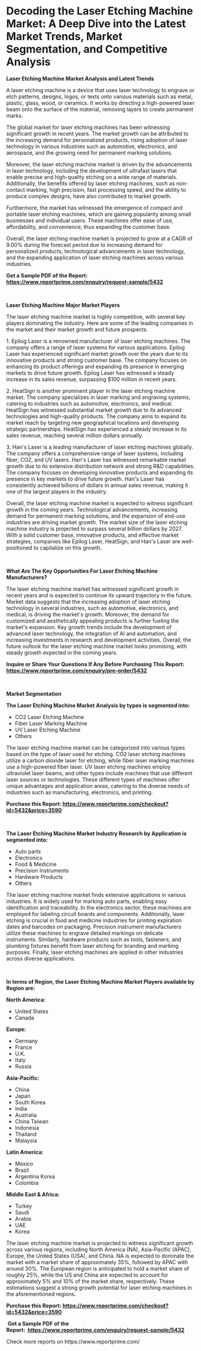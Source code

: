 <p><h1>Decoding the Laser Etching Machine Market: A Deep Dive into the Latest Market Trends, Market Segmentation, and Competitive Analysis</h1></p><p><strong>Laser Etching Machine Market Analysis and Latest Trends</strong></p>
<p><p>A laser etching machine is a device that uses laser technology to engrave or etch patterns, designs, logos, or texts onto various materials such as metal, plastic, glass, wood, or ceramics. It works by directing a high-powered laser beam onto the surface of the material, removing layers to create permanent marks.</p><p>The global market for laser etching machines has been witnessing significant growth in recent years. The market growth can be attributed to the increasing demand for personalized products, rising adoption of laser technology in various industries such as automotive, electronics, and aerospace, and the growing need for permanent marking solutions.</p><p>Moreover, the laser etching machine market is driven by the advancements in laser technology, including the development of ultrafast lasers that enable precise and high-quality etching on a wide range of materials. Additionally, the benefits offered by laser etching machines, such as non-contact marking, high precision, fast processing speed, and the ability to produce complex designs, have also contributed to market growth.</p><p>Furthermore, the market has witnessed the emergence of compact and portable laser etching machines, which are gaining popularity among small businesses and individual users. These machines offer ease of use, affordability, and convenience, thus expanding the customer base.</p><p>Overall, the laser etching machine market is projected to grow at a CAGR of 9.00% during the forecast period due to increasing demand for personalized products, technological advancements in laser technology, and the expanding application of laser etching machines across various industries.</p></p>
<p><strong>Get a Sample PDF of the Report:&nbsp; <a href="https://www.reportprime.com/enquiry/request-sample/5432">https://www.reportprime.com/enquiry/request-sample/5432</a></strong></p>
<p>&nbsp;</p>
<p><strong>Laser Etching Machine Major Market Players</strong></p>
<p><p>The laser etching machine market is highly competitive, with several key players dominating the industry. Here are some of the leading companies in the market and their market growth and future prospects.</p><p>1. Epilog Laser is a renowned manufacturer of laser etching machines. The company offers a range of laser systems for various applications. Epilog Laser has experienced significant market growth over the years due to its innovative products and strong customer base. The company focuses on enhancing its product offerings and expanding its presence in emerging markets to drive future growth. Epilog Laser has witnessed a steady increase in its sales revenue, surpassing $100 million in recent years.</p><p>2. HeatSign is another prominent player in the laser etching machine market. The company specializes in laser marking and engraving systems, catering to industries such as automotive, electronics, and medical. HeatSign has witnessed substantial market growth due to its advanced technologies and high-quality products. The company aims to expand its market reach by targeting new geographical locations and developing strategic partnerships. HeatSign has experienced a steady increase in its sales revenue, reaching several million dollars annually.</p><p>3. Han's Laser is a leading manufacturer of laser etching machines globally. The company offers a comprehensive range of laser systems, including fiber, CO2, and UV lasers. Han's Laser has witnessed remarkable market growth due to its extensive distribution network and strong R&D capabilities. The company focuses on developing innovative products and expanding its presence in key markets to drive future growth. Han's Laser has consistently achieved billions of dollars in annual sales revenue, making it one of the largest players in the industry.</p><p>Overall, the laser etching machine market is expected to witness significant growth in the coming years. Technological advancements, increasing demand for permanent marking solutions, and the expansion of end-use industries are driving market growth. The market size of the laser etching machine industry is projected to surpass several billion dollars by 2027. With a solid customer base, innovative products, and effective market strategies, companies like Epilog Laser, HeatSign, and Han's Laser are well-positioned to capitalize on this growth.</p></p>
<p>&nbsp;</p>
<p><strong>What Are The Key Opportunities For Laser Etching Machine Manufacturers?</strong></p>
<p><p>The laser etching machine market has witnessed significant growth in recent years and is expected to continue its upward trajectory in the future. Market data suggests that the increasing adoption of laser etching technology in several industries, such as automotive, electronics, and medical, is driving the market's growth. Moreover, the demand for customized and aesthetically appealing products is further fueling the market's expansion. Key growth trends include the development of advanced laser technology, the integration of AI and automation, and increasing investments in research and development activities. Overall, the future outlook for the laser etching machine market looks promising, with steady growth expected in the coming years.</p></p>
<p><strong>Inquire or Share Your Questions If Any Before Purchasing This Report: <a href="https://www.reportprime.com/enquiry/pre-order/5432">https://www.reportprime.com/enquiry/pre-order/5432</a></strong></p>
<p>&nbsp;</p>
<p><strong>Market Segmentation</strong></p>
<p><strong>The Laser Etching Machine Market Analysis by types is segmented into:</strong></p>
<p><ul><li>CO2 Laser Etching Machine</li><li>Fiber Laser Marking Machine</li><li>UV Laser Etching Machine</li><li>Others</li></ul></p>
<p><p>The laser etching machine market can be categorized into various types based on the type of laser used for etching. CO2 laser etching machines utilize a carbon dioxide laser for etching, while fiber laser marking machines use a high-powered fiber laser. UV laser etching machines employ ultraviolet laser beams, and other types include machines that use different laser sources or technologies. These different types of machines offer unique advantages and application areas, catering to the diverse needs of industries such as manufacturing, electronics, and printing.</p></p>
<p><strong>Purchase this Report:&nbsp;<a href="https://www.reportprime.com/checkout?id=5432&price=3590">https://www.reportprime.com/checkout?id=5432&price=3590</a></strong></p>
<p>&nbsp;</p>
<p><strong>The Laser Etching Machine Market Industry Research by Application is segmented into:</strong></p>
<p><ul><li>Auto parts</li><li>Electronics</li><li>Food & Medicine</li><li>Precision Instruments</li><li>Hardware Products</li><li>Others</li></ul></p>
<p><p>The laser etching machine market finds extensive applications in various industries. It is widely used for marking auto parts, enabling easy identification and traceability. In the electronics sector, these machines are employed for labeling circuit boards and components. Additionally, laser etching is crucial in food and medicine industries for printing expiration dates and barcodes on packaging. Precision instrument manufacturers utilize these machines to engrave detailed markings on delicate instruments. Similarly, hardware products such as tools, fasteners, and plumbing fixtures benefit from laser etching for branding and marking purposes. Finally, laser etching machines are applied in other industries across diverse applications.</p></p>
<p>&nbsp;</p>
<p><strong>In terms of Region, the Laser Etching Machine Market Players available by Region are:</strong></p>
<p>
    <p> <strong> North America: </strong>
        <ul>
            <li>United States</li>
            <li>Canada</li>
        </ul>
        </p> 
    <p> <strong> Europe: </strong>
        <ul>
            <li>Germany</li>
            <li>France</li>
            <li>U.K.</li>
            <li>Italy</li>
            <li>Russia</li>
        </ul>
        </p> 
    <p> <strong> Asia-Pacific: </strong>
        <ul>
            <li>China</li>
            <li>Japan</li>
            <li>South Korea</li>
            <li>India</li>
            <li>Australia</li>
            <li>China Taiwan</li>
            <li>Indonesia</li>
            <li>Thailand</li>
            <li>Malaysia</li>
        </ul>
        </p> 
    <p> <strong> Latin America: </strong>
        <ul>
            <li>Mexico</li>
            <li>Brazil</li>
            <li>Argentina Korea</li>
            <li>Colombia</li>
        </ul>
        </p> 
    <p> <strong> Middle East & Africa: </strong>
        <ul>
            <li>Turkey</li>
            <li>Saudi</li>
            <li>Arabia</li>
            <li>UAE</li>
            <li>Korea</li>
        </ul>
    </p>
    </p>
<p><p>The laser etching machine market is projected to witness significant growth across various regions, including North America (NA), Asia-Pacific (APAC), Europe, the United States (USA), and China. NA is expected to dominate the market with a market share of approximately 35%, followed by APAC with around 30%. The European region is anticipated to hold a market share of roughly 25%, while the US and China are expected to account for approximately 5% and 10% of the market share, respectively. These estimations suggest a strong growth potential for laser etching machines in the aforementioned regions.</p></p>
<p><strong>Purchase this Report: <a href="https://www.reportprime.com/checkout?id=5432&price=3590">https://www.reportprime.com/checkout?id=5432&price=3590</a></strong></p>
<p>&nbsp;<strong>Get a Sample PDF of the Report:&nbsp;&nbsp;<a href="https://www.reportprime.com/enquiry/request-sample/5432">https://www.reportprime.com/enquiry/request-sample/5432</a></strong></p>
<p><strong></strong></p>
<p>Check more reports on https://www.reportprime.com/</p>